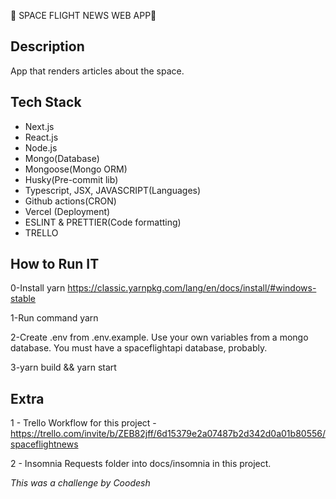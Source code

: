 :rocket: SPACE FLIGHT NEWS WEB APP:rocket:

## Description

App that renders articles about the space.

## Tech Stack

- Next.js
- React.js
- Node.js
- Mongo(Database)
- Mongoose(Mongo ORM)
- Husky(Pre-commit lib)
- Typescript, JSX, JAVASCRIPT(Languages)
- Github actions(CRON)
- Vercel (Deployment)
- ESLINT & PRETTIER(Code formatting)
- TRELLO

## How to Run IT

0-Install yarn https://classic.yarnpkg.com/lang/en/docs/install/#windows-stable

1-Run command yarn

2-Create .env from .env.example. Use your own variables from a mongo database. You must have a spaceflightapi database, probably.

3-yarn build && yarn start

## Extra

1 - Trello Workflow for this project - https://trello.com/invite/b/ZEB82jff/6d15379e2a07487b2d342d0a01b80556/spaceflightnews

2 - Insomnia Requests folder into docs/insomnia in this project.

<i>This was a challenge by Coodesh</i>
